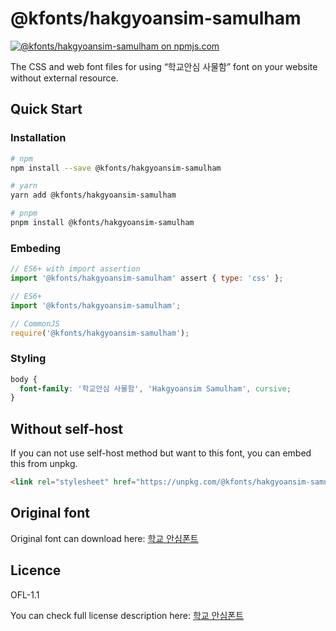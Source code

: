 # @kfonts/hakgyoansim-samulham

[![@kfonts/hakgyoansim-samulham on npmjs.com](https://img.shields.io/npm/v/%40kfonts%2Fhakgyoansim-samulham)](https://www.npmjs.com/package/@kfonts/hakgyoansim-samulham)

The CSS and web font files for using &OpenCurlyDoubleQuote;학교안심 사물함&CloseCurlyDoubleQuote; font on your website without external resource.

## Quick Start

### Installation

```sh
# npm
npm install --save @kfonts/hakgyoansim-samulham

# yarn
yarn add @kfonts/hakgyoansim-samulham

# pnpm
pnpm install @kfonts/hakgyoansim-samulham
```

### Embeding

```js
// ES6+ with import assertion
import '@kfonts/hakgyoansim-samulham' assert { type: 'css' };

// ES6+
import '@kfonts/hakgyoansim-samulham';

// CommonJS
require('@kfonts/hakgyoansim-samulham');
```

### Styling

```css
body {
  font-family: '학교안심 사물함', 'Hakgyoansim Samulham', cursive;
}
```

## Without self-host

If you can not use self-host method but want to this font, you can embed this from unpkg.

```html
<link rel="stylesheet" href="https://unpkg.com/@kfonts/hakgyoansim-samulham/index.css" />
```

## Original font

Original font can download here: [학교 안심폰트](https://copyright.keris.or.kr/wft/fntDwnld)

## Licence

OFL-1.1

You can check full license description here: [학교 안심폰트](https://copyright.keris.or.kr/wft/fntDwnld)
